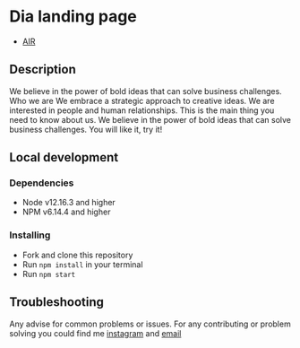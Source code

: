 # Dia landing page

- [AIR](https://romankushyk.github.io/layout_dia/)

## Description

We believe in the power of bold ideas that can solve business challenges.
Who we are
We embrace a strategic approach to creative ideas. We are interested in people and human relationships. This is the main thing you need to know about us. We believe in the power of bold ideas that can solve business challenges.
You will like it, try it!

## Local development

### Dependencies
* Node v12.16.3 and higher
* NPM v6.14.4 and higher

### Installing
* Fork and clone this repository
* Run `npm install` in your terminal
* Run `npm start`

## Troubleshooting

Any advise for common problems or issues.
For any contributing or problem solving you could find me [instagram](https://www.instagram.com/romankushyk/) and [email](mailto:romankushyk0@gmail.com)
